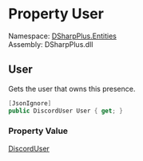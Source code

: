 # Property User

Namespace: [DSharpPlus.Entities](DSharpPlus.Entities.md)  
Assembly: DSharpPlus.dll

## <a id="DSharpPlus_Entities_DiscordPresence_User"></a>User

Gets the user that owns this presence.

```csharp
[JsonIgnore]
public DiscordUser User { get; }
```

### Property Value

[DiscordUser](DSharpPlus.Entities.DiscordUser.md)

